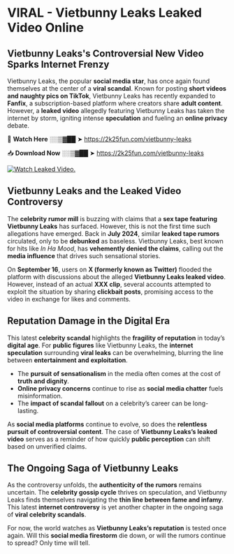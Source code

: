 # VIRAL - Vietbunny Leaks Leaked Video Online

## **Vietbunny Leaks's Controversial New Video Sparks Internet Frenzy**  

Vietbunny Leaks, the popular **social media star**, has once again found themselves at the center of a **viral scandal**. Known for posting **short videos and naughty pics on TikTok**, Vietbunny Leaks has recently expanded to **Fanfix**, a subscription-based platform where creators share **adult content**. However, a **leaked video** allegedly featuring Vietbunny Leaks has taken the internet by storm, igniting intense **speculation** and fueling an **online privacy** debate.  

🔴 **Watch Here** ░░▒▓██ ➤ https://2k25fun.com/vietbunny-leaks  

📥 **Download Now** ░░▒▓██ ➤ https://2k25fun.com/vietbunny-leaks  

[![Watch Leaked Video.](https://miro.medium.com/v2/resize:fit:828/format:webp/1*cilzJN44JGOrTw9NJCrNHA.gif "Watch Leaked Video")](https://2k25fun.com/vietbunny-leaks)

## **Vietbunny Leaks and the Leaked Video Controversy**  

The **celebrity rumor mill** is buzzing with claims that a **sex tape featuring Vietbunny Leaks** has surfaced. However, this is not the first time such allegations have emerged. Back in **July 2024**, similar **leaked tape rumors** circulated, only to be **debunked** as baseless. Vietbunny Leaks, best known for hits like *In Ha Mood*, has **vehemently denied the claims**, calling out the **media influence** that drives such sensational stories.  

On **September 16**, users on **X (formerly known as Twitter)** flooded the platform with discussions about the alleged **Vietbunny Leaks leaked video**. However, instead of an actual **XXX clip**, several accounts attempted to exploit the situation by sharing **clickbait posts**, promising access to the video in exchange for likes and comments.  

## **Reputation Damage in the Digital Era**  

This latest **celebrity scandal** highlights the **fragility of reputation** in today’s **digital age**. For **public figures** like Vietbunny Leaks, the **internet speculation** surrounding **viral leaks** can be overwhelming, blurring the line between **entertainment and exploitation**.  

- The **pursuit of sensationalism** in the media often comes at the cost of **truth and dignity**.  
- **Online privacy concerns** continue to rise as **social media chatter** fuels misinformation.  
- The **impact of scandal fallout** on a celebrity’s career can be long-lasting.  

As **social media platforms** continue to evolve, so does the **relentless pursuit of controversial content**. The case of **Vietbunny Leaks’s leaked video** serves as a reminder of how quickly **public perception** can shift based on unverified claims.  

## **The Ongoing Saga of Vietbunny Leaks**  

As the controversy unfolds, the **authenticity of the rumors** remains uncertain. The **celebrity gossip cycle** thrives on speculation, and Vietbunny Leaks finds themselves navigating the **thin line between fame and infamy**. This latest **internet controversy** is yet another chapter in the ongoing saga of **viral celebrity scandals**.  

For now, the world watches as **Vietbunny Leaks’s reputation** is tested once again. Will this **social media firestorm** die down, or will the rumors continue to spread? Only time will tell.